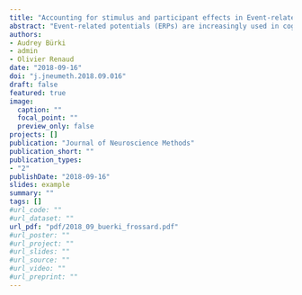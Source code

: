 ```yaml
---
title: "Accounting for stimulus and participant effects in Event-related potential analyses to increase the replicability of studies"
abstract: "Event-related potentials (ERPs) are increasingly used in cognitive science. With their high temporal resolution, they offer a unique window into cognitive processes and their time course. In this paper, we focus on ERP experiments whose designs involve selecting participants and stimuli amongst many. Recently, Westfall et al. (2017) highlighted the drastic consequences of not considering stimuli as a random variable in fMRI studies with such designs. Most ERP studies in cognitive psychology suffer from the same drawback. We advocate the use of the Quasi-F or Mixed-effects models instead of the classical ANOVA/by-participant F1 statistic to analyze ERP datasets in which the dependent variable is reduced to one measure per trial (e.g., mean amplitude). We combine Quasi-F statistic and cluster mass tests to analyze datasets with multiple measures per trial. Doing so allows us to treat stimulus as a random variable while correcting for multiple comparisons. Simulations show that the use of Quasi-F statistics with cluster mass tests allows maintaining the family wise error rates close to the nominal alpha level of 0.05. Simulations reveal that the classical ANOVA/F1 approach has an alarming FWER, demonstrating the superiority of models that treat both participant and stimulus as random variables, like the Quasi-F approach. Our simulations question the validity of studies in which stimulus is not treated as a random variable. Failure to change the current standards feeds the replicability crisis."
authors:
- Audrey Bürki
- admin
- Olivier Renaud
date: "2018-09-16"
doi: "j.jneumeth.2018.09.016"
draft: false
featured: true
image:
  caption: ""
  focal_point: ""
  preview_only: false
projects: []
publication: "Journal of Neuroscience Methods"
publication_short: ""
publication_types:
- "2"
publishDate: "2018-09-16"
slides: example
summary: ""
tags: []
#url_code: ""
#url_dataset: ""
url_pdf: "pdf/2018_09_buerki_frossard.pdf"
#url_poster: ""
#url_project: ""
#url_slides: ""
#url_source: ""
#url_video: ""
#url_preprint: ""
---
```


<!---
Legend:
0 = Uncategorized
1 = Conference proceedings
2 = Journal
3 = Work in progress
4 = Technical report
5 = Book
6 = Book chapter

{{% alert note %}}
Click the *Cite* button above to demo the feature to enable visitors to import publication metadata into their reference management software.
{{% /alert %}}
 
{{% alert note %}}
Click the *Slides* button above to demo Academic's Markdown slides feature.
{{% /alert %}}
 
Supplementary notes can be added here, including [code and math](https://sourcethemes.com/academic/docs/writing-markdown-latex/).
-->



